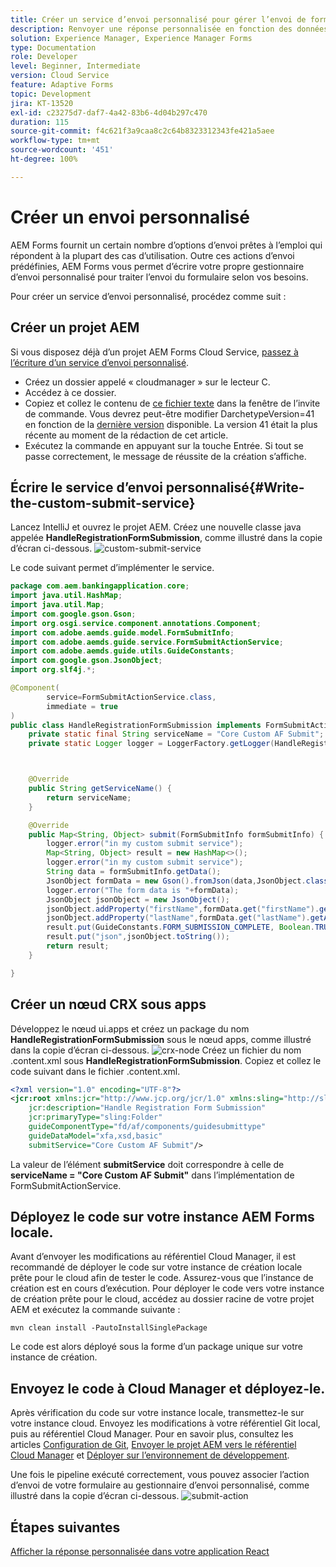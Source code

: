 ```yaml
---
title: Créer un service d’envoi personnalisé pour gérer l’envoi de formulaires adaptatifs découplés
description: Renvoyer une réponse personnalisée en fonction des données envoyées
solution: Experience Manager, Experience Manager Forms
type: Documentation
role: Developer
level: Beginner, Intermediate
version: Cloud Service
feature: Adaptive Forms
topic: Development
jira: KT-13520
exl-id: c23275d7-daf7-4a42-83b6-4d04b297c470
duration: 115
source-git-commit: f4c621f3a9caa8c2c64b8323312343fe421a5aee
workflow-type: tm+mt
source-wordcount: '451'
ht-degree: 100%

---
```


# Créer un envoi personnalisé

AEM Forms fournit un certain nombre d’options d’envoi prêtes à l’emploi qui répondent à la plupart des cas d’utilisation. Outre ces actions d’envoi prédéfinies, AEM Forms vous permet d’écrire votre propre gestionnaire d’envoi personnalisé pour traiter l’envoi du formulaire selon vos besoins.

Pour créer un service d’envoi personnalisé, procédez comme suit :

## Créer un projet AEM

Si vous disposez déjà d’un projet AEM Forms Cloud Service, [passez à l’écriture d’un service d’envoi personnalisé](#Write-the-custom-submit-service).

* Créez un dossier appelé « cloudmanager » sur le lecteur C.
* Accédez à ce dossier.
* Copiez et collez le contenu de [ce fichier texte](./assets/creating-maven-project.txt) dans la fenêtre de l’invite de commande. Vous devrez peut-être modifier DarchetypeVersion=41 en fonction de la [dernière version](https://github.com/adobe/aem-project-archetype/releases) disponible. La version 41 était la plus récente au moment de la rédaction de cet article.
* Exécutez la commande en appuyant sur la touche Entrée. Si tout se passe correctement, le message de réussite de la création s’affiche.

## Écrire le service d’envoi personnalisé{#Write-the-custom-submit-service}

Lancez IntelliJ et ouvrez le projet AEM. Créez une nouvelle classe java appelée **HandleRegistrationFormSubmission**, comme illustré dans la copie d’écran ci-dessous.
![custom-submit-service](./assets/custom-submit-service.png)

Le code suivant permet d’implémenter le service.

```java
package com.aem.bankingapplication.core;
import java.util.HashMap;
import java.util.Map;
import com.google.gson.Gson;
import org.osgi.service.component.annotations.Component;
import com.adobe.aemds.guide.model.FormSubmitInfo;
import com.adobe.aemds.guide.service.FormSubmitActionService;
import com.adobe.aemds.guide.utils.GuideConstants;
import com.google.gson.JsonObject;
import org.slf4j.*;

@Component(
        service=FormSubmitActionService.class,
        immediate = true
)
public class HandleRegistrationFormSubmission implements FormSubmitActionService {
    private static final String serviceName = "Core Custom AF Submit";
    private static Logger logger = LoggerFactory.getLogger(HandleRegistrationFormSubmission.class);



    @Override
    public String getServiceName() {
        return serviceName;
    }

    @Override
    public Map<String, Object> submit(FormSubmitInfo formSubmitInfo) {
        logger.error("in my custom submit service");
        Map<String, Object> result = new HashMap<>();
        logger.error("in my custom submit service");
        String data = formSubmitInfo.getData();
        JsonObject formData = new Gson().fromJson(data,JsonObject.class);
        logger.error("The form data is "+formData);
        JsonObject jsonObject = new JsonObject();
        jsonObject.addProperty("firstName",formData.get("firstName").getAsString());
        jsonObject.addProperty("lastName",formData.get("lastName").getAsString());
        result.put(GuideConstants.FORM_SUBMISSION_COMPLETE, Boolean.TRUE);
        result.put("json",jsonObject.toString());
        return result;
    }

}
```

## Créer un nœud CRX sous apps

Développez le nœud ui.apps et créez un package du nom **HandleRegistrationFormSubmission** sous le nœud apps, comme illustré dans la copie d’écran ci-dessous.
![crx-node](./assets/crx-node.png)
Créez un fichier du nom .content.xml sous **HandleRegistrationFormSubmission**. Copiez et collez le code suivant dans le fichier .content.xml.

```xml
<?xml version="1.0" encoding="UTF-8"?>
<jcr:root xmlns:jcr="http://www.jcp.org/jcr/1.0" xmlns:sling="http://sling.apache.org/jcr/sling/1.0"
    jcr:description="Handle Registration Form Submission"
    jcr:primaryType="sling:Folder"
    guideComponentType="fd/af/components/guidesubmittype"
    guideDataModel="xfa,xsd,basic"
    submitService="Core Custom AF Submit"/>
```

La valeur de l’élément **submitService** doit correspondre à celle de **serviceName = &quot;Core Custom AF Submit&quot;** dans l’implémentation de FormSubmitActionService.

## Déployez le code sur votre instance AEM Forms locale.

Avant d’envoyer les modifications au référentiel Cloud Manager, il est recommandé de déployer le code sur votre instance de création locale prête pour le cloud afin de tester le code. Assurez-vous que l’instance de création est en cours d’exécution.
Pour déployer le code vers votre instance de création prête pour le cloud, accédez au dossier racine de votre projet AEM et exécutez la commande suivante :

```
mvn clean install -PautoInstallSinglePackage
```

Le code est alors déployé sous la forme d’un package unique sur votre instance de création.

## Envoyez le code à Cloud Manager et déployez-le.

Après vérification du code sur votre instance locale, transmettez-le sur votre instance cloud.
Envoyez les modifications à votre référentiel Git local, puis au référentiel Cloud Manager. Pour en savoir plus, consultez les articles [Configuration de Git](https://experienceleague.adobe.com/docs/experience-manager-learn/cloud-service/forms/developing-for-cloud-service/setup-git.html?lang=fr), [Envoyer le projet AEM vers le référentiel Cloud Manager](https://experienceleague.adobe.com/docs/experience-manager-learn/cloud-service/forms/developing-for-cloud-service/push-project-to-cloud-manager-git.html?lang=fr) et [Déployer sur l’environnement de développement](https://experienceleague.adobe.com/docs/experience-manager-learn/cloud-service/forms/developing-for-cloud-service/deploy-to-dev-environment.html?lang=fr).

Une fois le pipeline exécuté correctement, vous pouvez associer l’action d’envoi de votre formulaire au gestionnaire d’envoi personnalisé, comme illustré dans la copie d’écran ci-dessous.
![submit-action](./assets/configure-submit-action.png)

## Étapes suivantes

[Afficher la réponse personnalisée dans votre application React](./handle-response-react-app.md)
